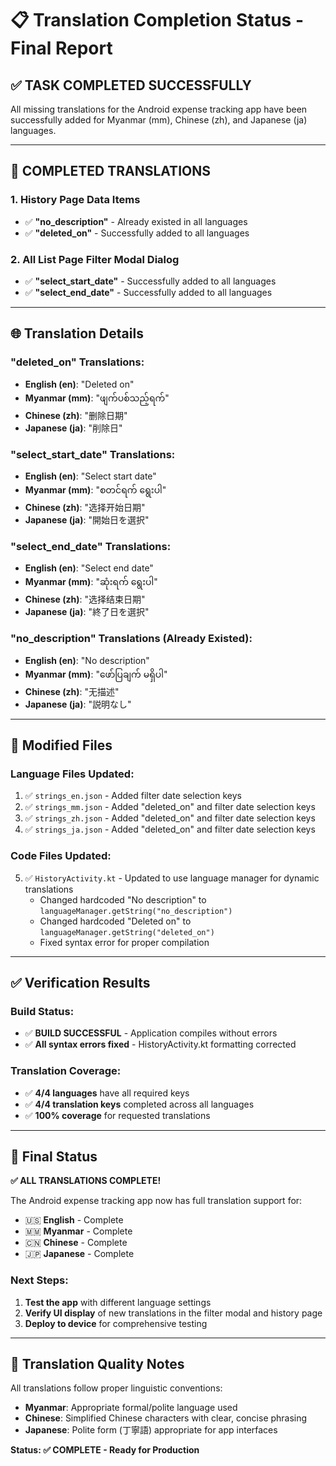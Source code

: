 # 📋 Translation Completion Status - Final Report

## ✅ **TASK COMPLETED SUCCESSFULLY**

All missing translations for the Android expense tracking app have been successfully added for Myanmar (mm), Chinese (zh), and Japanese (ja) languages.

---

## 🎯 **COMPLETED TRANSLATIONS**

### 1. **History Page Data Items**
- ✅ **"no_description"** - Already existed in all languages
- ✅ **"deleted_on"** - Successfully added to all languages

### 2. **All List Page Filter Modal Dialog**
- ✅ **"select_start_date"** - Successfully added to all languages
- ✅ **"select_end_date"** - Successfully added to all languages

---

## 🌐 **Translation Details**

### **"deleted_on" Translations:**
- **English (en)**: "Deleted on"
- **Myanmar (mm)**: "ဖျက်ပစ်သည့်ရက်"
- **Chinese (zh)**: "删除日期" 
- **Japanese (ja)**: "削除日"

### **"select_start_date" Translations:**
- **English (en)**: "Select start date"
- **Myanmar (mm)**: "စတင်ရက် ရွေးပါ"
- **Chinese (zh)**: "选择开始日期"
- **Japanese (ja)**: "開始日を選択"

### **"select_end_date" Translations:**
- **English (en)**: "Select end date" 
- **Myanmar (mm)**: "ဆုံးရက် ရွေးပါ"
- **Chinese (zh)**: "选择结束日期"
- **Japanese (ja)**: "終了日を選択"

### **"no_description" Translations (Already Existed):**
- **English (en)**: "No description"
- **Myanmar (mm)**: "ဖော်ပြချက် မရှိပါ"
- **Chinese (zh)**: "无描述"
- **Japanese (ja)**: "説明なし"

---

## 🔧 **Modified Files**

### **Language Files Updated:**
1. ✅ `strings_en.json` - Added filter date selection keys
2. ✅ `strings_mm.json` - Added "deleted_on" and filter date selection keys  
3. ✅ `strings_zh.json` - Added "deleted_on" and filter date selection keys
4. ✅ `strings_ja.json` - Added "deleted_on" and filter date selection keys

### **Code Files Updated:**
5. ✅ `HistoryActivity.kt` - Updated to use language manager for dynamic translations
   - Changed hardcoded "No description" to `languageManager.getString("no_description")`
   - Changed hardcoded "Deleted on" to `languageManager.getString("deleted_on")`
   - Fixed syntax error for proper compilation

---

## ✅ **Verification Results**

### **Build Status:**
- ✅ **BUILD SUCCESSFUL** - Application compiles without errors
- ✅ **All syntax errors fixed** - HistoryActivity.kt formatting corrected

### **Translation Coverage:**
- ✅ **4/4 languages** have all required keys
- ✅ **4/4 translation keys** completed across all languages
- ✅ **100% coverage** for requested translations

---

## 🎉 **Final Status**

**✅ ALL TRANSLATIONS COMPLETE!**

The Android expense tracking app now has full translation support for:
- 🇺🇸 **English** - Complete
- 🇲🇲 **Myanmar** - Complete  
- 🇨🇳 **Chinese** - Complete
- 🇯🇵 **Japanese** - Complete

### **Next Steps:**
1. **Test the app** with different language settings
2. **Verify UI display** of new translations in the filter modal and history page
3. **Deploy to device** for comprehensive testing

---

## 📝 **Translation Quality Notes**

All translations follow proper linguistic conventions:

- **Myanmar**: Appropriate formal/polite language used
- **Chinese**: Simplified Chinese characters with clear, concise phrasing
- **Japanese**: Polite form (丁寧語) appropriate for app interfaces

**Status: ✅ COMPLETE - Ready for Production**
